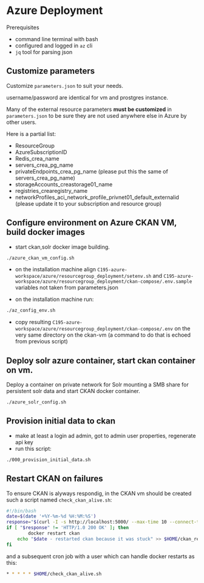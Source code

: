 # Azure Deployment

Prerequisites

- command line terminal with bash
- configured and logged in `az` cli
- `jq` tool for parsing json

## Customize parameters

Customize `parameters.json` to suit your needs.

username/password are identical for vm and prostgres instance.

Many of the external resource parameters **must be customized** in `parameters.json` to be sure they are not used anywhere else in Azure by other users.

Here is a partial list:

- ResourceGroup
- AzureSubscriptionID
- Redis_crea_name
- servers_crea_pg_name
- privateEndpoints_crea_pg_name (please put this the same of servers_crea_pg_name)
- storageAccounts_creastorage01_name
- registries_crearegistry_name
- networkProfiles_aci_network_profile_privnet01_default_externalid (please update it to your subscription and resource group)

## Configure environment on Azure CKAN VM, build docker images

- start ckan,solr docker image building.

```bash
./azure_ckan_vm_config.sh
```

- on the installation machine align `C195-azure-workspace/azure/resourcegroup_deployment/setenv.sh` and `C195-azure-workspace/azure/resourcegroup_deployment/ckan-compose/.env.sample` variables not taken from parameters.json

- on the installation machine run:

```bash
./az_config_env.sh
```

- copy resulting `C195-azure-workspace/azure/resourcegroup_deployment/ckan-compose/.env` on the very same directory on the ckan-vm (a command to do that is echoed from previous script)

## Deploy solr azure container, start ckan container on vm.

Deploy a container on private network for Solr mounting a SMB share for persistent solr data and start CKAN docker container.

```bash
./azure_solr_config.sh
```

## Provision initial data to ckan

- make at least a login ad admin, got to admin user properties, regenerate api key
- run this script:

```bash
./000_provision_initial_data.sh
```

## Restart CKAN on failures

To ensure CKAN is alyways respondig, in the CKAN vm should be created such a script named `check_ckan_alive.sh`:

```bash
#!/bin/bash
date=$(date '+%Y-%m-%d %H:%M:%S')
response="$(curl -I -s http://localhost:5000/ --max-time 10 --connect-timeout 10 | head -1 | tr -d '\r')"
if [ "$response" != 'HTTP/1.0 200 OK' ]; then 
        docker restart ckan
	echo "$date - restarted ckan because it was stuck" >> $HOME/ckan_restart_log
fi
```

and a subsequent cron job with a user which can handle docker restarts as this:

```bash
* * * * * $HOME/check_ckan_alive.sh
```